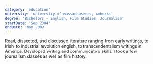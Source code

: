```yaml
---
category: 'education'
university: 'University of Massachusetts, Amherst'
degree: 'Bachelors - English, Film Studies, Journalism'
startDate: 'Sep 2004'
endDate: 'May 2009'
---
```


Read, dissected, and discussed literature ranging from early writings, to Irish, to industrial revolution english, to transcendentalism writings in America. Developed writing and communicative skills. I took a few journalism classes as well as film history.
